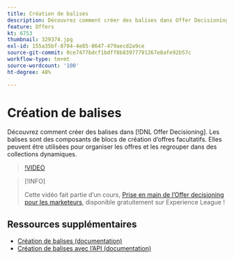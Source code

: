 ```yaml
---
title: Création de balises
description: Découvrez comment créer des balises dans Offer Decisioning. Les balises sont des composants de blocs de création d’offres facultatifs.
feature: Offers
kt: 6753
thumbnail: 329374.jpg
exl-id: 155a35bf-8704-4e85-8647-479aecd2a9ce
source-git-commit: 0ce7477bdcf1bdff8b83977791267e8afe92b57c
workflow-type: tm+mt
source-wordcount: '100'
ht-degree: 48%

---
```


# Création de balises

Découvrez comment créer des balises dans [!DNL Offer Decisioning]. Les balises sont des composants de blocs de création d’offres facultatifs. Elles peuvent être utilisées pour organiser les offres et les regrouper dans des collections dynamiques.

>[!VIDEO](https://video.tv.adobe.com/v/329374?quality=12&learn=on)

>[!INFO]
>
> Cette vidéo fait partie d’un cours, [Prise en main de l’Offer decisioning pour les marketeurs](https://experienceleague.adobe.com/?recommended=ExperiencePlatform-U-1-2020.1.offerdecisioning?lang=fr), disponible gratuitement sur Experience League !


## Ressources supplémentaires

* [Création de balises (documentation)](https://experienceleague.adobe.com/docs/journey-optimizer/using/offer-decisioniong/create-components/creating-tags.html)
* [Création de balises avec l’API (documentation)](https://experienceleague.adobe.com/docs/journey-optimizer/using/offer-decisioniong/api-reference/offers-api/tags/create.html)